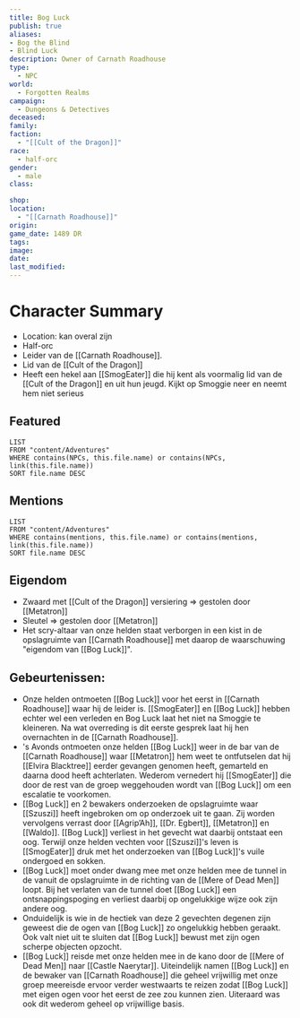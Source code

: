 ```yaml
---
title: Bog Luck
publish: true
aliases: 
- Bog the Blind
- Blind Luck
description: Owner of Carnath Roadhouse
type:
  - NPC
world:
  - Forgotten Realms
campaign:
  - Dungeons & Detectives
deceased: 
family: 
faction:
  - "[[Cult of the Dragon]]"
race:
  - half-orc
gender:
  - male
class: 

shop: 
location:
  - "[[Carnath Roadhouse]]"
origin: 
game_date: 1489 DR
tags: 
image: 
date: 
last_modified:
---
```

# Character Summary
- Location: kan overal zijn
- Half-orc
- Leider van de [[Carnath Roadhouse]]. 
- Lid van de [[Cult of the Dragon]]
- Heeft een hekel aan [[SmogEater]] die hij kent als voormalig lid van de [[Cult of the Dragon]] en uit hun jeugd. Kijkt op Smoggie neer en neemt hem niet serieus
## Featured
```dataview
LIST
FROM "content/Adventures"
WHERE contains(NPCs, this.file.name) or contains(NPCs, link(this.file.name))
SORT file.name DESC
```
## Mentions
```dataview
LIST
FROM "content/Adventures"
WHERE contains(mentions, this.file.name) or contains(mentions, link(this.file.name))
SORT file.name DESC
```
## Eigendom
- Zwaard met [[Cult of the Dragon]] versiering => gestolen door [[Metatron]]
- Sleutel => gestolen door [[Metatron]]
- Het scry-altaar van onze helden staat verborgen in een kist in de opslagruimte van [[Carnath Roadhouse]] met daarop de waarschuwing "eigendom van [[Bog Luck]]".

## Gebeurtenissen:
- Onze helden ontmoeten [[Bog Luck]] voor het eerst in [[Carnath Roadhouse]] waar hij de leider is. [[SmogEater]] en [[Bog Luck]] hebben echter wel een verleden en Bog Luck laat het niet na Smoggie te kleineren. Na wat overreding is dit eerste gesprek laat hij hen overnachten in de [[Carnath Roadhouse]].
- 's Avonds ontmoeten onze helden [[Bog Luck]] weer in de bar van de [[Carnath Roadhouse]] waar [[Metatron]] hem weet te ontfutselen dat hij [[Elvira Blacktree]] eerder gevangen genomen heeft, gemarteld en daarna dood heeft achterlaten. Wederom vernedert hij [[SmogEater]] die door de rest van de groep weggehouden wordt van [[Bog Luck]] om een escalatie te voorkomen.
- [[Bog Luck]] en 2 bewakers onderzoeken de opslagruimte waar [[Szuszi]] heeft ingebroken om op onderzoek uit te gaan. Zij worden vervolgens verrast door [[Agrip’Ah]], [[Dr. Egbert]], [[Metatron]] en [[Waldo]]. [[Bog Luck]] verliest in het gevecht wat daarbij ontstaat een oog. Terwijl onze helden vechten voor [[Szuszi]]'s leven is [[SmogEater]] druk met het onderzoeken van [[Bog Luck]]'s vuile ondergoed en sokken. 
- [[Bog Luck]] moet onder dwang mee met onze helden mee de tunnel in de vanuit de opslagruimte in de richting van de [[Mere of Dead Men]] loopt. Bij het verlaten van de tunnel doet [[Bog Luck]] een ontsnappingspoging en verliest daarbij op ongelukkige wijze ook zijn andere oog.
- Onduidelijk is wie in de hectiek van deze 2 gevechten degenen zijn geweest die de ogen van [[Bog Luck]] zo ongelukkig hebben geraakt. Ook valt niet uit te sluiten dat [[Bog Luck]] bewust met zijn ogen scherpe objecten opzocht. 
- [[Bog Luck]] reisde met onze helden mee in de kano door de [[Mere of Dead Men]] naar [[Castle Naerytar]]. Uiteindelijk namen [[Bog Luck]] en de bewaker van [[Carnath Roadhouse]] die geheel vrijwillig met onze groep meereisde ervoor verder westwaarts te reizen zodat [[Bog Luck]] met eigen ogen voor het eerst de zee zou kunnen zien. Uiteraard was ook dit wederom geheel op vrijwillige basis.

